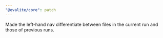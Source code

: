 ```yaml
---
"@evalite/core": patch
---
```


Made the left-hand nav differentiate between files in the current run and those of previous runs.
